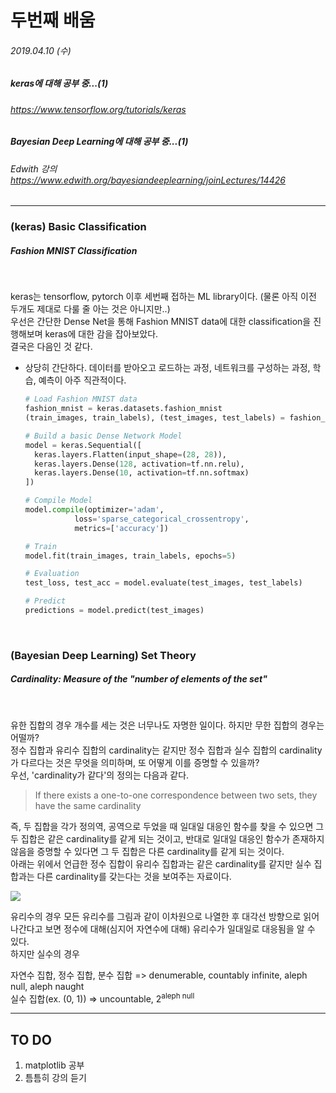 # 두번째 배움
###### 2019.04.10 (수)
##### keras에 대해 공부 중...(1)
###### https://www.tensorflow.org/tutorials/keras
##### Bayesian Deep Learning에 대해 공부 중...(1)
###### Edwith 강의 https://www.edwith.org/bayesiandeeplearning/joinLectures/14426

-----

### (keras) Basic Classification
##### Fashion MNIST Classification

<br>

keras는 tensorflow, pytorch 이후 세번째 접하는 ML library이다. (물론 아직 이전 두개도 제대로 다룰 줄 아는 것은 아니지만..)  
우선은 간단한 Dense Net을 통해 Fashion MNIST data에 대한 classification을 진행해보며 keras에 대한 감을 잡아보았다.  
결국은 다음인 것 같다.  

* 상당히 간단하다. 데이터를 받아오고 로드하는 과정, 네트워크를 구성하는 과정, 학습, 예측이 아주 직관적이다.
  ```python
  # Load Fashion MNIST data
  fashion_mnist = keras.datasets.fashion_mnist
  (train_images, train_labels), (test_images, test_labels) = fashion_mnist.load_data()
  ```
  ```python
  # Build a basic Dense Network Model
  model = keras.Sequential([
    keras.layers.Flatten(input_shape=(28, 28)),
    keras.layers.Dense(128, activation=tf.nn.relu),
    keras.layers.Dense(10, activation=tf.nn.softmax)
  ])
  
  # Compile Model
  model.compile(optimizer='adam',
             loss='sparse_categorical_crossentropy',
             metrics=['accuracy'])
  ```
  ```python
  # Train
  model.fit(train_images, train_labels, epochs=5)
  ```
  ```python
  # Evaluation
  test_loss, test_acc = model.evaluate(test_images, test_labels)
  
  # Predict
  predictions = model.predict(test_images)
  ```
<br>

### (Bayesian Deep Learning) Set Theory
##### Cardinality: Measure of the "number of elements of the set"

<br>

유한 집합의 경우 개수를 세는 것은 너무나도 자명한 일이다. 하지만 무한 집합의 경우는 어떨까?  
정수 집합과 유리수 집합의 cardinality는 같지만 정수 집합과 실수 집합의 cardinality가 다르다는 것은 무엇을 의미하며, 또 어떻게 이를 증명할 수 있을까?  
우선, 'cardinality가 같다'의 정의는 다음과 같다.
  > If there exists a one-to-one correspondence between two sets, they have the same cardinality   
  
즉, 두 집합을 각가 정의역, 공역으로 두었을 때 일대일 대응인 함수를 찾을 수 있으면 그 두 집합은 같은 cardinality를 같게 되는 것이고, 반대로 일대일 대응인 함수가 존재하지 않음을 증명할 수 있다면 그 두 집합은 다른 cardinality를 같게 되는 것이다.  
아래는 위에서 언급한 정수 집합이 유리수 집합과는 같은 cardinality를 같지만 실수 집합과는 다른 cardinality를 갖는다는 것을 보여주는 자료이다.  

![](https://pds.joins.com/news/component/joongang_sunday/2014/08/31022332.jpg)

  
유리수의 경우 모든 유리수를 그림과 같이 이차원으로 나열한 후 대각선 방향으로 읽어나간다고 보면 정수에 대해(심지어 자연수에 대해) 유리수가 일대일로 대응됨을 알 수 있다.  
하지만 실수의 경우
  
자연수 집합, 정수 집합, 분수 집합 => denumerable, countably infinite, aleph null, aleph naught  
실수 집합(ex. (0, 1)) => uncountable, 2<sup>aleph null</sup>

--------
## TO DO
1. matplotlib 공부
2. 틈틈히 강의 듣기
